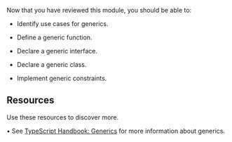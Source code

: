 Now that you have reviewed this module, you should be able to:

- Identify use cases for generics.

- Define a generic function.

- Declare a generic interface.

- Declare a generic class.

- Implement generic constraints.

## Resources

Use these resources to discover more.

•	See [TypeScript Handbook: Generics](https://www.typescriptlang.org/docs/handbook/generics.html) for more information about generics.

